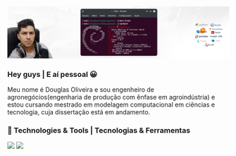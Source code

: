 ![Header](https://raw.githubusercontent.com/douglasnacl/DouglasNaCl/main/assets/cover.png "Header")
### Hey guys | E aí pessoal 😀

Meu nome é Douglas Oliveira e sou engenheiro de agronegócios(engenharia de produção com ênfase em agroindústria) e estou cursando mestrado em modelagem computacional em ciências e tecnologia, cuja dissertação está em andamento. 

### 🔧 Technologies & Tools | Tecnologias & Ferramentas

![](https://img.shields.io/badge/OS-LINUX-informational?style=image/svg%2bxml;base64,<BASE64_DATA>)
![](https://img.shields.io/badge/Editor-Visual_Code-informational?style=image/svg%2bxml;base64,<BASE64_DATA>)
<!--
**douglasnacl/DouglasNaCl** is a ✨ _special_ ✨ repository because its `README.md` (this file) appears on your GitHub profile.
